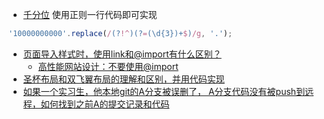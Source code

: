 * [千分位](https://github.com/Advanced-Frontend/Daily-Interview-Question/issues/296)
使用正则一行代码即可实现
```js
'10000000000'.replace(/(?!^)(?=(\d{3})+$)/g, '.');
```

* [页面导入样式时，使用link和@import有什么区别？](https://github.com/haizlin/fe-interview/issues/1)
  * [高性能网站设计：不要使用@import](https://www.qianduan.net/high-performance-web-site-do-not-use-import/)
* [圣杯布局和双飞翼布局的理解和区别，并用代码实现](https://github.com/haizlin/fe-interview/issues/2)
* [如果一个实习生，他本地git的A分支被误删了， A分支代码没有被push到远程，如何找到之前A的提交记录和代码](https://github.com/airuikun/Weekly-FE-Interview/issues/35)